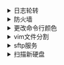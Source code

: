 <details>
<summary>日志轮转</summary>

# 日志轮转
```
默认日志生成在/var/log/下
messages：linux系统本身运行时的日志
secure：认证，安全的日志
postfix：邮件相关的日志
cron：crond，at进行相关的日志
dmsg：系统启动相关的日志
yum.log：yum相关的日志

默认配置文件：/etc/logrotate.conf
配置文件存放路径：/etc/logrotate.d/
使用时在配置文件中引入自定义配置文件
```

</details>


<details>
<summary>防火墙</summary>

# 防火墙

```
添加允许通过的服务：firewall-cmd --zone=public --add-service=http
查看当前使用区域配置：firewall-cmd --list-all
删除允许通过的服务或端口：firewall-cmd --zone=public --remove-service=http or --remove-port=1234/tcp
添加允许通过的端口：firewall-cmd --zone=public --add-port=1234/tcp
```

> [!TIP]
> 以上全部只在本次开机生效，要永久性生效，添加 --permanent参数，之后重新启动防火墙或使用 --reload参数重新加载配置
</details>


<details>
<summary>更改命令行颜色</summary>

# 更改命令行颜色
```
PS1="\[\e[1;35m\][\u@\h \w]\\$\[\e[0m\]"
```
</details>

<details>
<summary>vim文件分割</summary>

# vim文件分割
```
多文件水平分割：vim -o f1 f2
多文件垂直分割：vim -O f1 f2
单文件水平分割：CTRL+w,s
单文件垂直分割：CTRL+w,v
退出相邻一个：CTRL+w,q
退出其他所有：CTRL+w,o
推出所有：:wqll
```
</details>

<details>
<summary>sftp服务</summary>

# sftp服务

工作目录：/data/sftp
用户默认目录：/data/sftp/%u/home
公共目录：/data/sftp/pub
团队目录：/data/sftp/team
创建sftp组，用户
```
groupadd sftpusers #创建组
adduser sftpuser01 -G  sftpusers #创建用户并添加到组
echo "123" | passwd --stdin sftpuser01 #设置用户登录密码
mkdir -p /data/sftp/sftpuser01/home #创建用户家目录
chown -R sftpuser01:sftpuser01 /data/sftp/sftpuser01 #更改文件所属
chmod -R 770 /data/sftp/sftpuser01 #用户无法进入其他用户的家目录 
```
创建sftp服务器目录
```
mkdir /data/sftp/pub #公共目录
mkdir /data/sftp/team #团队协作目录
chown root:sftpusers /data/sftp/team 
chown root:sftpusers /data/sftp/pub
chmod 1777 /data/sftp/pub #粘滞位t，用户只能删除自己的文件
chmod 2770 /data/sftp/team #目录下所有文件共享同一个组权限，组成员有创建删除文件的权限
```
更改配置文件
```
vi /etc/ssh/sshd_config
文件末尾添加：
Subsystem    sftp    internal-sftp 
Match Group sftpusers #限制只有该组用户可以使用sftp
chrootDirectory /data/sftp/%u #sftp会话的根目录，用户被限制在该目录
ForceCommand internal-sftp -d %u/home #指定sftp会话的工作目录
AllowTcpForwarding no #禁用TCP转发
x11Forwarding no #禁用X11转发
```
如启用防火墙，则开放端口
```
firewall-cmd --permanent --zone=public --add-port=22/tcp
#开通sftp服务22默认端口
firewall-cmd --reload
#刷新防火墙，重新载入
```

重启SFTP服务
```
systemctl restart sshd.service
```

访问sftp
```
sftp sftpuser@10.10.10.10
or
sftp -oPort=22 sftpuser@10.10.10.10
```
</details>

<details>
<summary>扫描新硬盘</summary>

# 扫描新硬盘
```
vi ~/bashrc
添加以下配置：

alias scandisk="echo '- - -' > /sys/class/scsi_host/host0/scan; \
echo '- - -' > /sys/class/scsi_host/host1/scan; \
echo '- - -' > /sys/class/scsi_host/host2/scan"
```
</details>